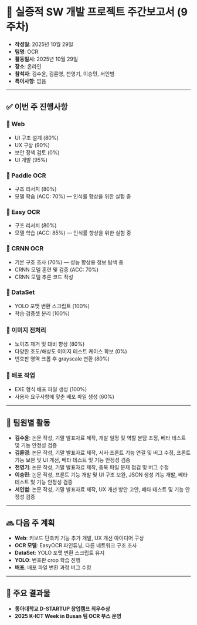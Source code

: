 # 📝 실증적 SW 개발 프로젝트 주간보고서 (9주차)

- **작성일**: 2025년 10월 29일  
- **팀명**: OCR  
- **활동일시**: 2025년 10월 29일  
- **장소**: 온라인  
- **참석자**: 김수윤, 김륜영, 천영기, 이승민, 서인범  
- **특이사항**: 없음  

---

## ✅ 이번 주 진행사항

### 🔹 Web
- UI 구조 설계 (80%)  
- UX 구상 (90%)  
- 보안 정책 검토 (0%)  
- UI 개발 (95%)  

### 🔹 Paddle OCR
- 구조 리서치 (80%)  
- 모델 학습 (ACC: 70%) — 인식률 향상을 위한 실험 중  

### 🔹 Easy OCR
- 구조 리서치 (80%)  
- 모델 학습 (ACC: 85%) — 인식률 향상을 위한 실험 중  

### 🔹 CRNN OCR
- 기본 구조 조사 (70%) — 성능 향상용 정보 탐색 중  
- CRNN 모델 훈련 및 검증 (ACC: 70%)  
- CRNN 모델 추론 코드 작성  

### 🔹 DataSet
- YOLO 포맷 변환 스크립트 (100%)  
- 학습·검증셋 분리 (100%)  

### 🔹 이미지 전처리
- 노이즈 제거 및 대비 향상 (80%)  
- 다양한 조도/해상도 이미지 테스트 케이스 확보 (0%)  
- 번호판 영역 크롭 후 grayscale 변환 (80%)  

### 🔹 배포 작업
- EXE 형식 배포 파일 생성 (100%)  
- 사용자 요구사항에 맞춘 배포 파일 생성 (60%)  

---

## 👥 팀원별 활동

- **김수윤**: 논문 작성, 기말 발표자료 제작, 개발 일정 및 역할 분담 조정, 베타 테스트 및 기능 안정성 검증  
- **김륜영**: 논문 작성, 기말 발표자료 제작, 서버·프론트 기능 연결 및 버그 수정, 프론트 기능 보완 및 UI 개선, 베타 테스트 및 기능 안정성 검증  
- **천영기**: 논문 작성, 기말 발표자료 제작, 중복 파일 문제 점검 및 버그 수정  
- **이승민**: 논문 작성, 프론트 기능 개발 및 UI 구조 보완, JSON 생성 기능 개발, 베타 테스트 및 기능 안정성 검증  
- **서인범**: 논문 작성, 기말 발표자료 제작, UX 개선 방안 고안, 베타 테스트 및 기능 안정성 검증  

---

## 🔜 다음 주 계획

- **Web**: 키보드 단축키 기능 추가 개발, UX 개선 아이디어 구상  
- **OCR 모델**: EasyOCR 파인튜닝, 다른 네트워크 구조 조사  
- **DataSet**: YOLO 포맷 변환 스크립트 유지  
- **YOLO**: 번호판 crop 학습 진행  
- **배포**: 배포 파일 변환 과정 버그 수정  

---

## 📌 주요 결과물

- **동아대학교 D-STARTUP 창업캠프 최우수상**  
- **2025 K-ICT Week in Busan 팀 OCR 부스 운영**

